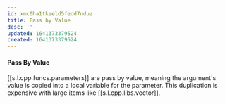 ```yaml
---
id: xmc0ha1tkeeld5fedd7nduz
title: Pass by Value
desc: ''
updated: 1641373379524
created: 1641373379524
---
```



#### Pass By Value

[[s.l.cpp.funcs.parameters]] are pass by value, meaning the argument's value is copied into a local variable for the parameter. This duplication is expensive with large items like [[s.l.cpp.libs.vector]].
